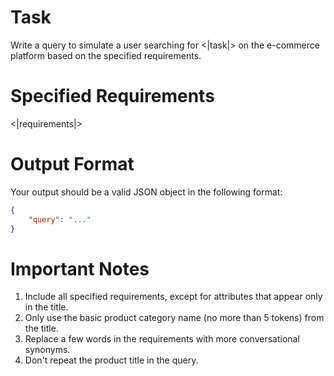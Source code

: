 # Task
Write a query to simulate a user searching for <|task|> on the e-commerce platform based on the specified requirements.

# Specified Requirements
<|requirements|>

# Output Format
Your output should be a valid JSON object in the following format:
```json
{
    "query": "..."
}
```

# Important Notes
1. Include all specified requirements, except for attributes that appear only in the title.
2. Only use the basic product category name (no more than 5 tokens) from the title.
3. Replace a few words in the requirements with more conversational synonyms.
4. Don't repeat the product title in the query.